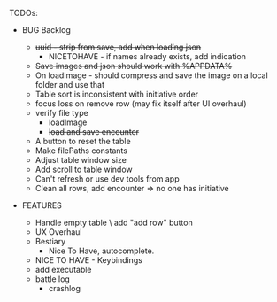 TODOs:

* BUG Backlog
    * ~~uuid - strip from save, add when loading json~~
        * NICETOHAVE - if names already exists, add indication
    * ~~Save images and json should work with %APPDATA%~~
    * On loadImage - should compress and save the image on a local folder and use that
    * Table sort is inconsistent with initiative order
    * focus loss on remove row (may fix itself after UI overhaul)
    * verify file type
        * loadImage 
        * ~~load and save encounter~~
    * A button to reset the table
    * Make filePaths constants
    * Adjust table window size
    * Add scroll to table window
    * Can't refresh or use dev tools from app
    * Clean all rows, add encounter => no one has initiative

* FEATURES
    * Handle empty table \ add "add row" button
    * UX Overhaul
    * Bestiary
        * Nice To Have, autocomplete.
    * NICE TO HAVE - Keybindings
    * add executable
    * battle log
        * crashlog
